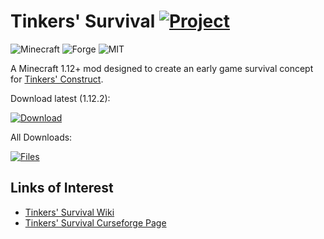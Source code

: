 # Tinkers' Survival [![Project](http://cf.way2muchnoise.eu/full_294667_downloads.svg)](https://minecraft.curseforge.com/projects/294667)
![Minecraft](http://cf.way2muchnoise.eu/versions/For%20MC_294667_all.svg)
![Forge](https://img.shields.io/badge/Forge-14.23.4.2705+-green.svg?longCache=true&style=flat)
![MIT](https://img.shields.io/badge/license-MIT-blue.svg?longCache=true&style=flat)

A Minecraft 1.12+ mod designed to create an early game survival concept for
[Tinkers' Construct](https://github.com/SlimeKnights/TinkersConstruct).

Download latest (1.12.2):

[![Download](https://curse.nikky.moe/api/img/294667?logo)](https://curse.nikky.moe/api/url/294667)

All Downloads:

[![Files](https://curse.nikky.moe/api/img/294667/files?logo)](https://minecraft.curseforge.com/projects/294667/files)

## Links of Interest

+ [Tinkers' Survival Wiki](https://github.com/wendall911/TinkerSurvival/wiki)
+ [Tinkers' Survival Curseforge Page](https://minecraft.curseforge.com/projects/tinkersurvival)
